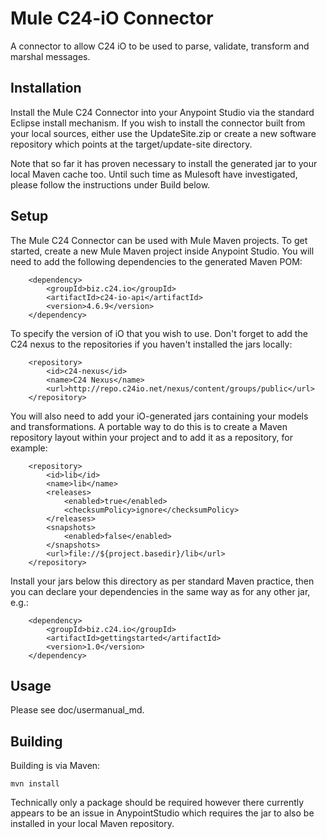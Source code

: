 
Mule C24-iO Connector
=========================

A connector to allow C24 iO to be used to parse, validate, transform and marshal messages.

Installation
----------------------
Install the Mule C24 Connector into your Anypoint Studio via the standard Eclipse install mechanism. If you wish to install the connector built from your local sources, either use the UpdateSite.zip or create a new software repository which points at the target/update-site directory.

Note that so far it has proven necessary to install the generated jar to your local Maven cache too. Until such time as Mulesoft have investigated, please follow the instructions under Build below.


Setup
-----

The Mule C24 Connector can be used with Mule Maven projects. To get started, create a new Mule Maven project inside Anypoint Studio. You will need to add the following dependencies to the generated Maven POM:

		<dependency>
			<groupId>biz.c24.io</groupId>
			<artifactId>c24-io-api</artifactId>
			<version>4.6.9</version>
		</dependency>
		
To specify the version of iO that you wish to use. Don't forget to add the C24 nexus to the repositories if you haven't installed the jars locally:

		<repository>
			<id>c24-nexus</id>
			<name>C24 Nexus</name>
			<url>http://repo.c24io.net/nexus/content/groups/public</url>
		</repository>

You will also need to add your iO-generated jars containing your models and transformations. A portable way to do this is to create a Maven repository layout within your project and to add it as a repository, for example:

		<repository>
			<id>lib</id>
			<name>lib</name>
			<releases>
				<enabled>true</enabled>
				<checksumPolicy>ignore</checksumPolicy>
			</releases>
			<snapshots>
				<enabled>false</enabled>
			</snapshots>
			<url>file://${project.basedir}/lib</url>
		</repository>

Install your jars below this directory as per standard Maven practice, then you can declare your dependencies in the same way as for any other jar, e.g.:

		<dependency>
			<groupId>biz.c24.io</groupId>
			<artifactId>gettingstarted</artifactId>
			<version>1.0</version>
		</dependency>
		

Usage
-----

Please see doc/usermanual_md.



Building
--------

Building is via Maven:

	mvn install
	
Technically only a package should be required however there currently appears to be an issue in AnypointStudio which requires the jar to also be installed in your local Maven repository.

